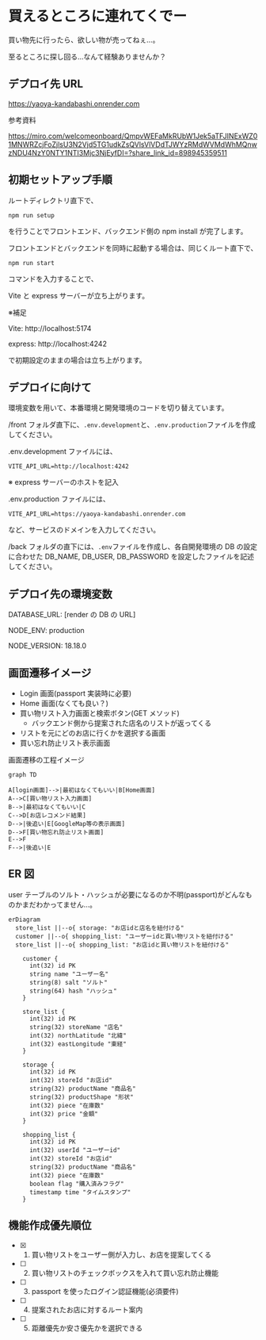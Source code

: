 # 買えるところに連れてくでー

買い物先に行ったら、欲しい物が売ってねぇ…。

至るところに探し回る…なんて経験ありませんか？

## デプロイ先 URL

https://yaoya-kandabashi.onrender.com

参考資料

https://miro.com/welcomeonboard/QmpvWEFaMkRUbW1Jek5aTFJINExWZ01MNWRZcjFoZjlsU3N2Vjd5TG1udkZsQVlsVlVDdTJWYzRMdWVMdWhMQnwzNDU4NzY0NTY1NTI3Mjc3NjEyfDI=?share_link_id=898945359511

## 初期セットアップ手順

ルートディレクトリ直下で、

```
npm run setup
```

を行うことでフロントエンド、バックエンド側の npm install が完了します。

フロントエンドとバックエンドを同時に起動する場合は、同じくルート直下で、

```
npm run start
```

コマンドを入力することで、

Vite と express サーバーが立ち上がります。

※補足

Vite: http://localhost:5174

express: http://localhost:4242

で初期設定のままの場合は立ち上がります。

## デプロイに向けて

環境変数を用いて、本番環境と開発環境のコードを切り替えています。

/front フォルダ直下に、`.env.development`と、`.env.production`ファイルを作成してください。

.env.development ファイルには、

`VITE_API_URL=http://localhost:4242`

※ express サーバーのホストを記入

.env.production ファイルには、

`VITE_API_URL=https://yaoya-kandabashi.onrender.com`

など、サービスのドメインを入力してください。

/back フォルダの直下には、`.env`ファイルを作成し、各自開発環境の DB の設定に合わせた DB_NAME, DB_USER, DB_PASSWORD を設定したファイルを記述してください。

## デプロイ先の環境変数

DATABASE_URL: [render の DB の URL]

NODE_ENV: production

NODE_VERSION: 18.18.0

## 画面遷移イメージ

- Login 画面(passport 実装時に必要)
- Home 画面(なくても良い？)
- 買い物リスト入力画面と検索ボタン(GET メソッド)
  - バックエンド側から提案された店名のリストが返ってくる
- リストを元にどのお店に行くかを選択する画面
- 買い忘れ防止リスト表示画面

画面遷移の工程イメージ

```mermaid
graph TD

A[login画面]-->|最初はなくてもいい|B[Home画面]
A-->C[買い物リスト入力画面]
B-->|最初はなくてもいい|C
C-->D[お店レコメンド結果]
D-->|後追い|E[GoogleMap等の表示画面]
D-->F[買い物忘れ防止リスト画面]
E-->F
F-->|後追い|E

```

## ER 図

user テーブルのソルト・ハッシュが必要になるのか不明(passport)がどんなものかまだわかってません…。

```mermaid
erDiagram
  store_list ||--o{ storage: "お店idと店名を紐付ける"
  customer ||--o{ shopping_list: "ユーザーidと買い物リストを紐付ける"
  store_list ||--o{ shopping_list: "お店idと買い物リストを紐付ける"

    customer {
      int(32) id PK
      string name "ユーザー名"
      string(8) salt "ソルト"
      string(64) hash "ハッシュ"
    }

    store_list {
      int(32) id PK
      string(32) storeName "店名"
      int(32) northLatitude "北緯"
      int(32) eastLongitude "東経"
    }

    storage {
      int(32) id PK
      int(32) storeId "お店id"
      string(32) productName "商品名"
      string(32) productShape "形状"
      int(32) piece "在庫数"
      int(32) price "金額"
    }

    shopping_list {
      int(32) id PK
      int(32) userId "ユーザーid"
      int(32) storeId "お店id"
      string(32) productName "商品名"
      int(32) piece "在庫数"
      boolean flag "購入済みフラグ"
      timestamp time "タイムスタンプ"
    }

```

## 機能作成優先順位

- [x] 1. 買い物リストをユーザー側が入力し、お店を提案してくる
- [ ] 2. 買い物リストのチェックボックスを入れて買い忘れ防止機能
- [ ] 3. passport を使ったログイン認証機能(必須要件)
- [ ] 4. 提案されたお店に対するルート案内
- [ ] 5. 距離優先か安さ優先かを選択できる
